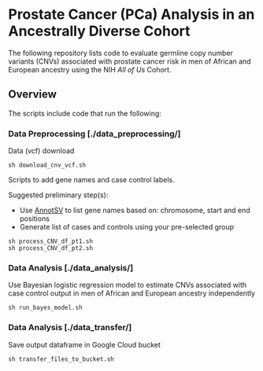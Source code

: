 # Prostate Cancer (PCa) Analysis in an Ancestrally Diverse Cohort

The following repository lists code to evaluate germline copy number variants (CNVs) associated with prostate cancer risk in men of African and European ancestry using the NIH *All of Us* Cohort. 


## Overview
The scripts include code that run the following:

### Data Preprocessing [./data_preprocessing/]
Data (vcf) download 
```
sh download_cnv_vcf.sh
```

Scripts to add gene names and case control labels.

Suggested preliminary step(s):
- Use [AnnotSV](https://pages.github.com/) to list gene names based on: chromosome, start and end positions
- Generate list of cases and controls using your pre-selected group

```
sh process_CNV_df_pt1.sh
sh process_CNV_df_pt2.sh
```
### Data Analysis [./data_analysis/]
Use Bayesian logistic regression model to estimate CNVs associated with case control output in men of African and European ancestry independently

```
sh run_bayes_model.sh
```

### Data Analysis [./data_transfer/]
Save output dataframe in Google Cloud bucket

```
sh transfer_files_to_bucket.sh
```

